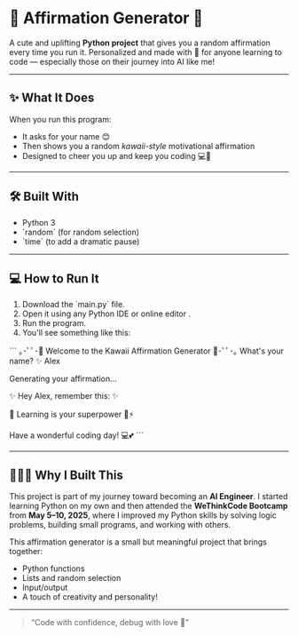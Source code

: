 # 🌸 Affirmation Generator 🌸

A cute and uplifting **Python project** that gives you a random affirmation every time you run it. Personalized and made with 💖 for anyone learning to code — especially those on their journey into AI like me!

---

## ✨ What It Does

When you run this program:
- It asks for your name 😊  
- Then shows you a random *kawaii-style* motivational affirmation  
- Designed to cheer you up and keep you coding 💻🌈

---

## 🛠️ Built With

- Python 3  
- \`random\` (for random selection)  
- \`time\` (to add a dramatic pause)  

---

## 💻 How to Run It

1. Download the \`main.py\` file.  
2. Open it using any Python IDE or online editor .
3. Run the program.  
4. You'll see something like this:

\`\`\`
｡･ﾟﾟ･🌸 Welcome to the Kawaii Affirmation Generator 🌸･ﾟﾟ･｡
What's your name? ✨ Alex

Generating your affirmation...

✨ Hey Alex, remember this: ✨

💬 Learning is your superpower 🧠⚡

Have a wonderful coding day! 💻💕
\`\`\`

---

## 👩🏽‍💻 Why I Built This

This project is part of my journey toward becoming an **AI Engineer**. I started learning Python on my own and then attended the **WeThinkCode Bootcamp** from **May 5–10, 2025**, where I improved my Python skills by solving logic problems, building small programs, and working with others.

This affirmation generator is a small but meaningful project that brings together:
- Python functions  
- Lists and random selection  
- Input/output  
- A touch of creativity and personality!

---

> “Code with confidence, debug with love 💖”

